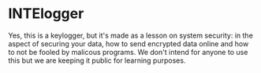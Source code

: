# INTElogger

Yes, this is a keylogger, but it's made as a lesson on system security:
in the aspect of securing your data, how to send encrypted data online and how to not be fooled by malicous programs.
We don't intend for anyone to use this but we are keeping it public for learning purposes.
